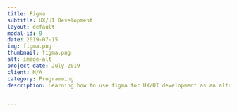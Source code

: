 ```yaml
---
title: Figma
subtitle: UX/UI Development
layout: default
modal-id: 9
date: 2019-07-15
img: figma.png
thumbnail: figma.png
alt: image-alt
project-date: July 2019
client: N/A
category: Programming
description: Learning how to use figma for UX/UI development as an alternative to Adobe.


---
```

